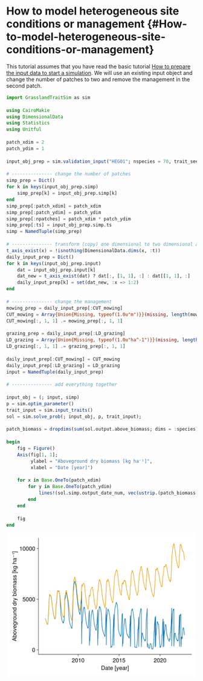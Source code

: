 


# How to model heterogeneous site conditions or management {#How-to-model-heterogeneous-site-conditions-or-management}

This tutorial assumes that you have read the basic tutorial [How to prepare the input data to start a simulation](/tutorials/how_to_prepare_input#How-to-prepare-the-input-data-to-start-a-simulation). We will use an existing input object and change the number of patches to two and remove the management in the second patch.

```julia
import GrasslandTraitSim as sim

using CairoMakie
using DimensionalData
using Statistics
using Unitful

patch_xdim = 2
patch_ydim = 1

input_obj_prep = sim.validation_input("HEG01"; nspecies = 70, trait_seed = 99);

# --------------- change the number of patches
simp_prep = Dict()
for k in keys(input_obj_prep.simp)
    simp_prep[k] = input_obj_prep.simp[k]
end
simp_prep[:patch_xdim] = patch_xdim
simp_prep[:patch_ydim] = patch_ydim
simp_prep[:npatches] = patch_xdim * patch_ydim
simp_prep[:ts] = input_obj_prep.simp.ts
simp = NamedTuple(simp_prep)

# --------------- transform (copy) one dimensional to two dimensional arrays in x-direction
t_axis_exist(x) = !isnothing(DimensionalData.dims(x, :t))
daily_input_prep = Dict()
for k in keys(input_obj_prep.input)
    dat = input_obj_prep.input[k]
    dat_new = t_axis_exist(dat) ? dat[:, [1, 1], :] : dat[[1, 1], :]
    daily_input_prep[k] = set(dat_new, :x => 1:2)
end

# --------------- change the management
mowing_prep = daily_input_prep[:CUT_mowing]
CUT_mowing = Array{Union{Missing, typeof(1.0u"m")}}(missing, length(mowing_prep) ÷ 2, patch_xdim, patch_ydim)
CUT_mowing[:, 1, 1] .= mowing_prep[:, 1, 1]

grazing_prep = daily_input_prep[:LD_grazing]
LD_grazing = Array{Union{Missing, typeof(1.0u"ha^-1")}}(missing, length(grazing_prep) ÷ 2, patch_xdim, patch_ydim)
LD_grazing[:, 1, 1] .= grazing_prep[:, 1, 1]

daily_input_prep[:CUT_mowing] = CUT_mowing
daily_input_prep[:LD_grazing] = LD_grazing
input = NamedTuple(daily_input_prep)

# --------------- add everything together

input_obj = (; input, simp)
p = sim.optim_parameter()
trait_input = sim.input_traits()
sol = sim.solve_prob(; input_obj, p, trait_input);

patch_biomass = dropdims(sum(sol.output.above_biomass; dims = :species); dims = :species)

begin
    fig = Figure()
    Axis(fig[1, 1];
         ylabel = "Aboveground dry biomass [kg ha⁻¹]",
         xlabel = "Date [year]")

    for x in Base.OneTo(patch_xdim)
        for y in Base.OneTo(patch_ydim)
            lines!(sol.simp.output_date_num, vec(ustrip.(patch_biomass[:, x, y]));)
        end
    end

    fig
end
```

![](enlssba.png)
